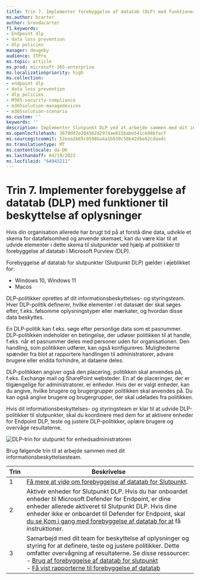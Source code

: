 ```yaml
---
title: Trin 7. Implementer forebyggelse af datatab (DLP) med funktioner til beskyttelse af oplysninger
ms.author: bcarter
author: brendacarter
f1.keywords:
- Endpoint dlp
- data loss prevention
- dlp policies
manager: dougeby
audience: ITPro
ms.topic: article
ms.prod: microsoft-365-enterprise
ms.localizationpriority: high
ms.collection:
- endpoint dlp
- data loss prevention
- dlp policies
- M365-security-compliance
- m365solution-managedevices
- m365solution-scenario
ms.custom: ''
keywords: ''
description: Implementer Slutpunkt DLP ved at arbejde sammen med dit informationsbeskyttelses- og styringsteam for at oprette DLP-politikker for din organisation.
ms.openlocfilehash: 3670dd7e204562d2974ae815babe541c608bfacf
ms.sourcegitcommit: 52eea2b65c0598ba4a1b930c58b42dbe62cdaadc
ms.translationtype: MT
ms.contentlocale: da-DK
ms.lasthandoff: 04/19/2022
ms.locfileid: "64943211"
---
```

# <a name="step-7-implement-data-loss-prevention-dlp-with-information-protection-capabilities"></a>Trin 7. Implementer forebyggelse af datatab (DLP) med funktioner til beskyttelse af oplysninger


Hvis din organisation allerede har brugt tid på at forstå dine data, udvikle et skema for datafølsomhed og anvende skemaet, kan du være klar til at udvide elementer i dette skema til slutpunkter ved hjælp af politikker til forebyggelse af datatab i Microsoft Purview (DLP). 

Forebyggelse af datatab for slutpunkter (Slutpunkt DLP) gælder i øjeblikket for:
- Windows 10, Windows 11
- Macos

DLP-politikker oprettes af dit informationsbeskyttelses- og styringsteam. Hver DLP-politik definerer, hvilke elementer i et datasæt der skal søges efter, f.eks. følsomme oplysningstyper eller mærkater, og hvordan disse data beskyttes. 

En DLP-politik kan f.eks. søge efter personlige data som et pasnummer. DLP-politikken indeholder en betingelse, der udløser politikken til at handle, f.eks. når et pasnummer deles med personer uden for organisationen. Den handling, som politikken udfører, kan også konfigureres. Mulighederne spænder fra blot at rapportere handlingen til administratorer, advare brugere eller endda forhindre, at dataene deles.

DLP-politikken angiver også den placering, politikken skal anvendes på, f.eks. Exchange mail og SharePoint websteder. En af de placeringer, der er tilgængelige for administratorer, er enheder. Hvis der er valgt enheder, kan du angive, hvilke brugere og brugergrupper politikken skal anvendes på. Du kan også angive brugere og brugergrupper, der skal udelades fra politikken.

Hvis dit informationsbeskyttelses- og styringsteam er klar til at udvide DLP-politikker til slutpunkter, skal du koordinere med dem for at aktivere enheder for Endpoint DLP, teste og justere DLP-politikker, oplære brugere og overvåge resultaterne. 

![DLP-trin for slutpunkt for enhedsadministratoren](../media/devices/endpoint-dlp-steps.png#lightbox)


Brug følgende trin til at arbejde sammen med dit informationsbeskyttelsesteam.


|Trin  |Beskrivelse  |
|---------|---------|
|1     |  [Få mere at vide om forebyggelse af datatab for Slutpunkt](../compliance/endpoint-dlp-learn-about.md).        |
|2     | Aktivér enheder for Slutpunkt DLP. Hvis du har onboardet enheder til Microsoft Defender for Endpoint, er dine enheder allerede aktiveret til Slutpunkt DLP. Hvis dine enheder ikke er onboardet til Defender for Endpoint, skal [du se Kom i gang med forebyggelse af datatab for at](../compliance/endpoint-dlp-getting-started.md) få instruktioner.|
|3     |   Samarbejd med dit team for beskyttelse af oplysninger og styring for at definere, teste og justere politikker. Dette omfatter overvågning af resultaterne. Se disse ressourcer:<br>- [Brug af forebyggelse af datatab for slutpunkt](../compliance/endpoint-dlp-using.md)<br>- [Få vist rapporterne til forebyggelse af datatab](../compliance/view-the-dlp-reports.md)      |
